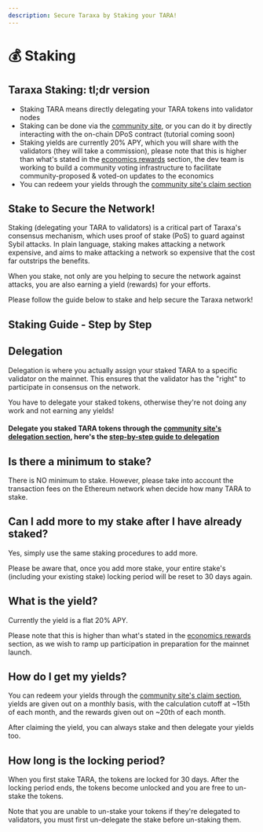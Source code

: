 ```yaml
---
description: Secure Taraxa by Staking your TARA!
---
```


# 💰 Staking

## Taraxa Staking: tl;dr version&#x20;

* Staking TARA means directly delegating your TARA tokens into validator nodes&#x20;
* Staking can be done via the [community site](https://community.taraxa.io/staking\)), or you can do it by directly interacting with the on-chain DPoS contract (tutorial coming soon)
* Staking yields are currently 20% APY, which you will share with the validators (they will take a commission), please note that this is higher than what's stated in the [economics rewards](../tech-whitepaper/economic-model.md#5-5-rewards) section, the dev team is working to build a community voting infrastructure to facilitate community-proposed & voted-on updates to the economics
* You can redeem your yields through the [community site's claim section](https://community.taraxa.io/redeem)

##

## Stake to Secure the Network!&#x20;

Staking (delegating your TARA to validators) is a critical part of Taraxa's consensus mechanism, which uses proof of stake (PoS) to guard against Sybil attacks. In plain language, staking makes attacking a network expensive, and aims to make attacking a network so expensive that the cost far outstrips the benefits.

When you stake, not only are you helping to secure the network against attacks, you are also earning a yield (rewards) for your efforts.

Please follow the guide below to stake and help secure the Taraxa network!&#x20;

##

## Staking Guide - Step by Step&#x20;









## Delegation

Delegation is where you actually assign your staked TARA to a specific validator on the mainnet. This ensures that the validator has the "right" to participate in consensus on the network.&#x20;

You have to delegate your staked tokens, otherwise they're not doing any work and not earning any yields!&#x20;

#### Delegate you staked TARA tokens through the [community site's delegation section](https://community.taraxa.io/delegation), here's the [step-by-step guide to delegation](https://medium.com/taraxa-project/how-to-participate-in-taraxas-mainnet-candidate-a-step-by-step-guide-fb0c0f6ad71f)&#x20;

##

## Is there a minimum to stake?

There is NO minimum to stake. However, please take into account the transaction fees on the Ethereum network when decide how many TARA to stake.

##

## Can I add more to my stake after I have already staked?

Yes, simply use the same staking procedures to add more.

Please be aware that, once you add more stake, your entire stake's (including your existing stake) locking period will be reset to 30 days again.

##

## What is the yield?

Currently the yield is a flat 20% APY.&#x20;

Please note that this is higher than what's stated in the [economics rewards](../tech-whitepaper/economic-model.md#5-5-rewards) section, as we wish to ramp up participation in preparation for the mainnet launch.

##

## How do I get my yields?

You can redeem your yields through the [community site's claim section](https://community.taraxa.io/redeem), yields are given out on a monthly basis, with the calculation cutoff at \~15th of each month, and the rewards given out on \~20th of each month.&#x20;

After claiming the yield, you can always stake and then delegate your yields too.&#x20;

##

## How long is the locking period?

When you first stake TARA, the tokens are locked for 30 days. After the locking period ends, the tokens become unlocked and you are free to un-stake the tokens.&#x20;

Note that you are unable to un-stake your tokens if they're delegated to validators, you must first un-delegate the stake before un-staking them.&#x20;
